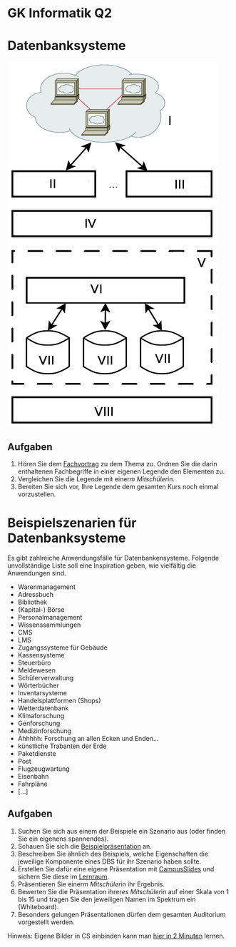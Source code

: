 GK Informatik Q2
===

# Datenbanksysteme

![Übersicht über DBS](06_Datenbanken_DBMS_Uebersicht.png)

## Aufgaben

1. Hören Sie dem [Fachvortrag](06_DBS_Vortrag.slides.md) zu dem Thema zu. Ordnen Sie die darin enthaltenen Fachbegriffe in einer eigenen Legende den Elementen zu.
2. Vergleichen Sie die Legende mit einer*m Mitschüler*in.
3. Bereiten Sie sich vor, Ihre Legende dem gesamten Kurs noch einmal vorzustellen.

# Beispielszenarien für Datenbanksysteme

Es gibt zahlreiche Anwendungsfälle für Datenbankensysteme. Folgende unvollständige Liste soll eine Inspiration geben, wie vielfältig die Anwendungen sind.

* Warenmanagement
* Adressbuch
* Bibliothek
* (Kapital-) Börse
* Personalmanagement
* Wissenssammlungen
* CMS
* LMS
* Zugangssysteme für Gebäude
* Kassensysteme
* Steuerbüro
* Meldewesen
* Schülerverwaltung
* Wörterbücher
* Inventarsysteme
* Handelsplattformen (Shops)
* Wetterdatenbank
* Klimaforschung
* Genforschung
* Medizinforschung
* Ähhhhh: Forschung an allen Ecken und Enden...
* künstliche Trabanten der Erde
* Paketdienste
* Post
* Flugzeugwartung
* Eisenbahn
* Fahrpläne
* [...]

## Aufgaben

1. Suchen Sie sich aus einem der Beispiele ein Szenario aus (oder finden Sie ein eigenens spannendes).
1. Schauen Sie sich die [Beispielpräsentation](06_dbs_beispielszenario_Sensornetz.slides.md) an.
2. Beschreiben Sie ähnlich des Beispiels, welche Eigenschaften die jeweilige Komponente eines DBS für ihr Szenario haben sollte.
1. Erstellen Sie dafür eine eigene Präsentation mit [CampusSlides](https://gcm.schule/slides/) und sichern Sie diese im [Lernraum](https://www.lernraum-berlin.de/v1/course/view.php?id=41586).
1. Präsentieren Sie einer*m Mitschüler*in ihr Ergebnis.
1. Bewerten Sie die Präsentation ihrer*es Mitschüler*in auf einer Skala von 1 bis 15 und tragen Sie den jeweiligen Namen im Spektrum ein (Whiteboard).
1. Besonders gelungen Präsentationen dürfen dem gesamten Auditorium vorgestellt werden.

Hinweis: Eigene Bilder in CS einbinden kann man [hier in 2 Minuten](https://www.youtube.com/watch?v=G9b501I_rjs) lernen.
